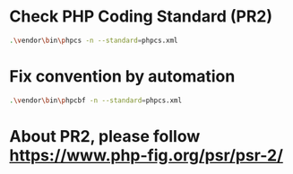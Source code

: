 
# Check PHP Coding Standard (PR2)

```sh
.\vendor\bin\phpcs -n --standard=phpcs.xml
```

# Fix convention by automation

```sh
.\vendor\bin\phpcbf -n --standard=phpcs.xml
```


# About PR2, please follow https://www.php-fig.org/psr/psr-2/
